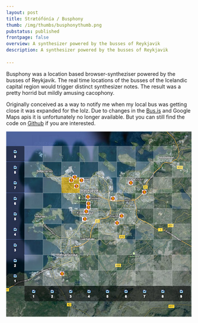 ```yaml
---
layout: post
title: Strætófónía / Busphony
thumb: /img/thumbs/busphonythumb.png
pubstatus: published
frontpage: false
overview: A synthesizer powered by the busses of Reykjavik
description: A synthesizer powered by the busses of Reykjavik

---
```


Busphony was a location based browser-syntheziser powered by the busses of Reykjavik. The real time locations of the busses of the Icelandic capital region would trigger distinct synthesizer notes. The result was a pretty horrid but mildly amusing cacophony. 

Originally conceived as a way to notify me when my local bus was getting close it was expanded for the lolz. Due to changes in the [Bus.is](https://bus.is) and Google Maps apis it is unfortunately no longer available. But you can still find the code on [Github](http://www.github.com/kalli/busphony) if you are interested.

![Busphony](/img/thumbs/busphonythumb.png)